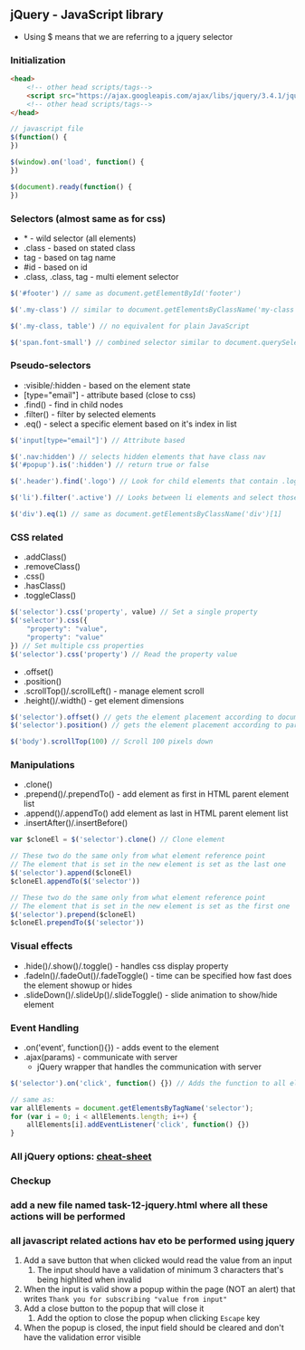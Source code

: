 ## jQuery - JavaScript library

* Using $ means that we are referring to a jquery selector

### Initialization
```HTML
<head>
    <!-- other head scripts/tags-->
    <script src="https://ajax.googleapis.com/ajax/libs/jquery/3.4.1/jquery.min.js"></script>
    <!-- other head scripts/tags-->
</head>
```

```JavaScript
// javascript file
$(function() {
})

$(window).on('load', function() {
})

$(document).ready(function() {
})
```

### Selectors (almost same as for css)
* \* - wild selector (all elements)
* .class - based on stated class
* tag - based on tag name
* #id - based on id
* .class, .class, tag - multi element selector

```JavaScript
$('#footer') // same as document.getElementById('footer')

$('.my-class') // similar to document.getElementsByClassName('my-class')

$('.my-class, table') // no equivalent for plain JavaScript

$('span.font-small') // combined selector similar to document.querySelectorAll('span .font-small')
```

### Pseudo-selectors
* :visible/:hidden - based on the element state
* [type="email"] - attribute based (close to css)
* .find() - find in child nodes
* .filter() - filter by selected elements
* .eq() - select a specific element based on it's index in list

```JavaScript
$('input[type="email"]') // Attribute based

$('.nav:hidden') // selects hidden elements that have class nav
$('#popup').is(':hidden') // return true or false

$('.header').find('.logo') // Look for child elements that contain .logo class

$('li').filter('.active') // Looks between li elements and select those that have active class

$('div').eq(1) // same as document.getElementsByClassName('div')[1]
```

### CSS related
* .addClass()
* .removeClass()
* .css()
* .hasClass()
* .toggleClass()
```JavaScript
$('selector').css('property', value) // Set a single property
$('selector').css({
    "property": "value",
    "property": "value"
}) // Set multiple css properties
$('selector').css('property') // Read the property value
```

* .offset()
* .position()
* .scrollTop()/.scrollLeft() - manage element scroll
* .height()/.width() - get element dimensions
```JavaScript
$('selector').offset() // gets the element placement according to documents
$('selector').position() // gets the element placement according to parent element

$('body').scrollTop(100) // Scroll 100 pixels down
```

### Manipulations
* .clone()
* .prepend()/.prependTo() - add element as first in HTML parent element list
* .append()/.appendTo() add element as last in HTML parent element list
* .insertAfter()/.insertBefore()
```JavaScript
var $cloneEl = $('selector').clone() // Clone element

// These two do the same only from what element reference point
// The element that is set in the new element is set as the last one
$('selector').append($cloneEl) 
$cloneEl.appendTo($('selector'))

// These two do the same only from what element reference point
// The element that is set in the new element is set as the first one
$('selector').prepend($cloneEl) 
$cloneEl.prependTo($('selector'))
```

### Visual effects
* .hide()/.show()/.toggle() - handles css display property
* .fadeIn()/.fadeOut()/.fadeToggle() - time can be specified how fast does the element showup or hides
* .slideDown()/.slideUp()/.slideToggle() - slide animation to show/hide element

### Event Handling
* .on('event', function(){}) - adds event to the element
* .ajax(params) - communicate with server
  * jQuery wrapper that handles the communication with server

```JavaScript
$('selector').on('click', function() {}) // Adds the function to all elements

// same as:
var allElements = document.getElementsByTagName('selector');
for (var i = 0; i < allElements.length; i++) {
    allElements[i].addEventListener('click', function() {})
}
```
  
### All jQuery options: [cheat-sheet](https://oscarotero.com/jquery/)

### Checkup

### add a new file named task-12-jquery.html where all these actions will be performed
### all javascript related actions hav eto be performed using jquery

1. Add a save button that when clicked would read the value from an input
    1. The input should have a validation of minimum 3 characters that's being highlited when invalid 
2. When the input is valid show a popup within the page (NOT an alert) that writes `Thank you for subscribing "value from input"`
3. Add a close button to the popup that will close it
    1. Add the option to close the popup when clicking `Escape` key
4.  When the popup is closed, the input field should be cleared and don't have the validation error visible
